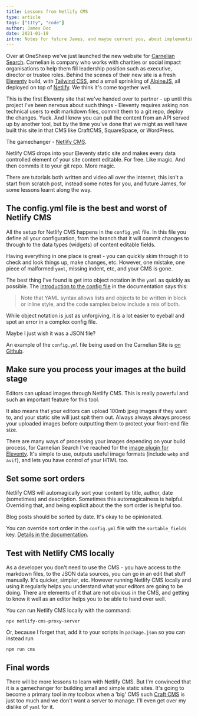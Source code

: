 ```yaml
---
title: Lessons from Netlify CMS
type: article
tags: ["11ty", "code"]
author: James Doc
date: 2021-01-19
intro: Notes for future James, and maybe current you, about implementing Netlify CMS.
---
```


Over at OneSheep we've just launched the new website for [Carnelian Search](https://carneliansearch.com). Carnelian is company who works with charities or social impact organisations to help them fill leadership position such as executive, director or trustee roles. Behind the scenes of their new site is a fresh [Eleventy](https://www.11ty.dev/) build, with [Tailwind CSS](http://tailwindcss.com/), and a small sprinkling of [AlpineJS](https://github.com/alpinejs/alpine/), all deployed on top of [Netlify](https://www.netlify.com/). We think it's come together well.

This is the first Eleventy site that we've handed over to partner - up until this project I've been nervous about such things - Eleventy requires asking non technical users to edit markdown files, commit them to a git repo, deploy the changes. Yuck. And I know you can pull the content from an API served up by another tool, but by the time you've done that we might as well have built this site in that CMS like CraftCMS, SquareSpace, or WordPress.

The gamechanger - [Netlify CMS](https://www.netlifycms.org/).

Netlify CMS drops into your Eleventy static site and makes every data controlled element of your site content editable. For free. Like magic. And then commits it to your git repo. More magic.

There are tutorials both written and video all over the internet, this isn't a start from scratch post, instead some notes for you, and future James, for some lessons learnt along the way.

## The config.yml file is the best and worst of Netlify CMS

All the setup for Netlify CMS happens in the `config.yml` file. In this file you define all your configuration, from the branch that it will commit changes to through to the data types (widgets) of content editable fields.

Having everything in one place is great - you can quickly skim through it to check and look things up, make changes, etc. However, one mistake, one piece of malformed `yaml`, missing indent, etc, and your CMS is gone.

The best thing I've found is get into object notation in the `yaml` as quickly as possible. The [introduction to the config file](https://www.netlifycms.org/docs/configuration-options/#configuration-file) in the documentation says this:

> Note that YAML syntax allows lists and objects to be written in block or inline style, and the code samples below include a mix of both.

While object notation is just as unforgiving, it is a lot easier to eyeball and spot an error in a complex config file.

Maybe I just wish it was a JSON file?

An example of the `config.yml` file being used on the Carnelian Site is [on Github](https://github.com/carneliansearch/carneliansearch.com/blob/main/src/admin/config.yml).

## Make sure you process your images at the build stage

Editors can upload images through Netlify CMS. This is really powerful and such an important feature for this tool.

It also means that your editors can upload 100mb jpeg images if they want to, and your static site will just spit them out. Always always always process your uploaded images before outputting them to protect your front-end file size.

There are many ways of processing your images depending on your build process, for Carnelian Search I've reached for the [image plugin for Eleventy](https://www.11ty.dev/docs/plugins/image/). It's simple to use, outputs useful image formats (include `webp` and `avif`), and lets you have control of your HTML too.

## Set some sort orders

Netlify CMS will automagically sort your content by title, author, date (sometimes) and description. Sometimes this automagicalness is helpful. Overriding that, and being explicit about the the sort order is helpful too.

Blog posts should be sorted by date. It's okay to be opinionated.

You can override sort order in the `config.yml` file with the `sortable_fields` key. [Details in the documentation](https://www.netlifycms.org/docs/configuration-options/#sortable_fields).

## Test with Netlify CMS locally

As a developer you don't need to use the CMS - you have access to the markdown files, to the JSON data sources, you can go in an edit that stuff manually. It's quicker, simpler, etc. However running Netlify CMS locally and using it regularly helps you understand what your editors are going to be doing. There are elements of it that are not obvious in the CMS, and getting to know it well as an editor helps you to be able to hand over well.

You can run Netlify CMS locally with the command:

```
npx netlify-cms-proxy-server
```

Or, because I forget that, add it to your scripts in `package.json` so you can instead run

```
npm run cms
```

## Final words

There will be more lessons to learn with Netlify CMS. But I'm convinced that it is a gamechanger for building small and simple static sites. It's going to become a primary tool in my toolbox when a 'big' CMS such [Craft CMS](https://craftcms.com/) is just too much and we don't want a server to manage. I'll even get over my dislike of `yaml` for it.
